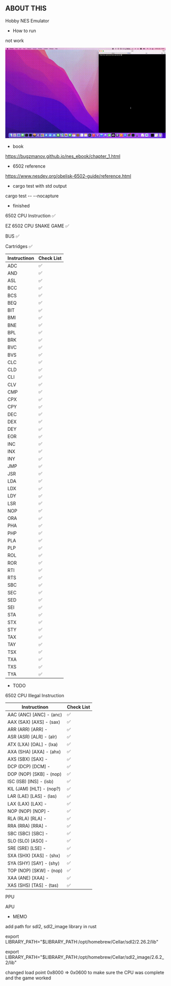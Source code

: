 ## ABOUT THIS
Hobby NES Emulator

- How to run

not work

![snake_game](./docs/snake_game.gif)


- book

https://bugzmanov.github.io/nes_ebook/chapter_1.html

- 6502 reference

https://www.nesdev.org/obelisk-6502-guide/reference.html

- cargo test with std output

cargo test -- --nocapture

- finished

6502 CPU Instruction ✅

EZ 6502 CPU SNAKE GAME ✅

BUS ✅

Cartridges ✅

|Instructinon  |Check List|
|--------------|----------|
|ADC           | ✅       |
|AND           | ✅       |
|ASL           | ✅       |
|BCC           | ✅       |
|BCS           | ✅       |
|BEQ           | ✅       |
|BIT           | ✅       |
|BMI           | ✅       |
|BNE           | ✅       |
|BPL           | ✅       |
|BRK           | ✅       |
|BVC           | ✅       |
|BVS           | ✅       |
|CLC           | ✅       |
|CLD           | ✅       |
|CLI           | ✅       |
|CLV           | ✅       |
|CMP           | ✅       |
|CPX           | ✅       |
|CPY           | ✅       |
|DEC           | ✅       |
|DEX           | ✅       |
|DEY           | ✅       |
|EOR           | ✅       |
|INC           | ✅       |
|INX           | ✅       |
|INY           | ✅       |
|JMP           | ✅       |
|JSR           | ✅       | 
|LDA           | ✅       |
|LDX           | ✅       |
|LDY           | ✅       |
|LSR           | ✅       |
|NOP           | ✅       |
|ORA           | ✅       |
|PHA           | ✅       |
|PHP           | ✅       |
|PLA           | ✅       |
|PLP           | ✅       |
|ROL           | ✅       |
|ROR           | ✅       |
|RTI           | ✅       |
|RTS           | ✅       |
|SBC           | ✅       |
|SEC           | ✅       |
|SED           | ✅       |
|SEI           | ✅       |
|STA           | ✅       |
|STX           | ✅       |
|STY           | ✅       |
|TAX           | ✅       |
|TAY           | ✅       |
|TSX           | ✅       |
|TXA           | ✅       |
|TXS           | ✅       |
|TYA           | ✅       |


- TODO

6502 CPU Illegal Instruction

|Instructinon             |Check List|
|-------------------------|----------|
|AAC (ANC) [ANC] - (anc)  | ✅       |
|AAX (SAX) [AXS] - (sax)  | ✅       |
|ARR (ARR) [ARR] -        | ✅       |
|ASR (ASR) [ALR] - (alr)  | ✅       |
|ATX (LXA) [OAL] - (lxa)  | ✅       |
|AXA (SHA) [AXA] - (ahx)  | ✅       |
|AXS (SBX) [SAX] -        | ✅       |
|DCP (DCP) [DCM] -        | ✅       |
|DOP (NOP) [SKB] - (nop)  | ✅       |
|ISC (ISB) [INS] - (isb)  | ✅       |
|KIL (JAM) [HLT] - (nop?) | ✅       |
|LAR (LAE) [LAS] - (las)  | ✅       |
|LAX (LAX) [LAX] -        | ✅       |
|NOP (NOP) [NOP] -        | ✅       |
|RLA (RLA) [RLA] -        | ✅       |
|RRA (RRA) [RRA] -        | ✅       |
|SBC (SBC) [SBC] -        | ✅       |
|SLO (SLO) [ASO] -        | ✅       |
|SRE (SRE) [LSE] -        | ✅       |
|SXA (SHX) [XAS] - (shx)  | ✅       |
|SYA (SHY) [SAY] - (shy)  | ✅       |
|TOP (NOP) [SKW] - (nop)  | ✅       |
|XAA (ANE) [XAA] -        | ✅       |
|XAS (SHS) [TAS] - (tas)  | ✅       |


PPU

APU

- MEMO

add path for sdl2, sdl2_image library in rust

export LIBRARY_PATH="$LIBRARY_PATH:/opt/homebrew/Cellar/sdl2/2.26.2/lib"

export LIBRARY_PATH="$LIBRARY_PATH:/opt/homebrew/Cellar/sdl2_image/2.6.2_2/lib"

changed load point 0x8000 => 0x0600 to make sure the CPU was complete and the game worked

